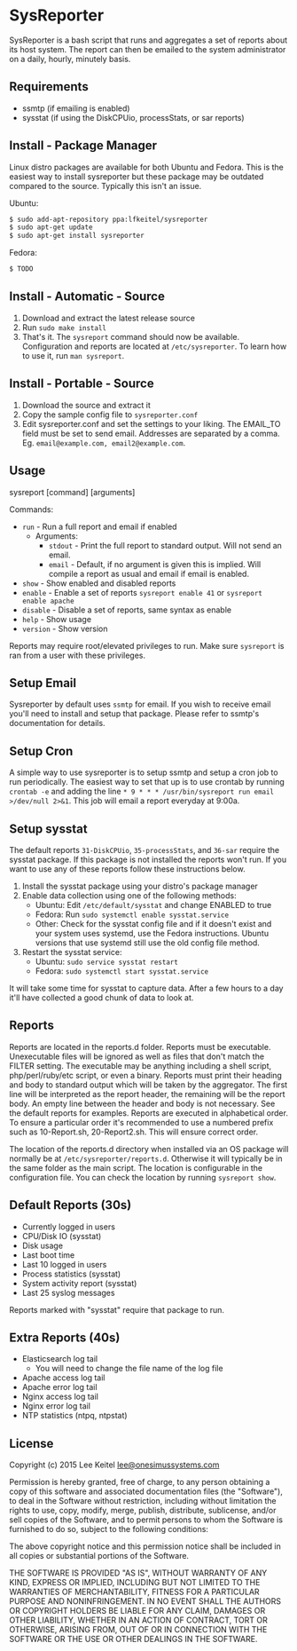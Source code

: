 SysReporter
===========

SysReporter is a bash script that runs and aggregates a set of reports about its host system. The report can then be emailed to the system administrator on a daily, hourly, minutely basis.

Requirements
------------

* ssmtp (if emailing is enabled)
* sysstat (if using the DiskCPUio, processStats, or sar reports)

Install - Package Manager
-------------------------

Linux distro packages are available for both Ubuntu and Fedora. This is the easiest way to install sysreporter but these package may be outdated compared to the source. Typically this isn't an issue.

Ubuntu:

```bash
$ sudo add-apt-repository ppa:lfkeitel/sysreporter
$ sudo apt-get update
$ sudo apt-get install sysreporter
```

Fedora:

```bash
$ TODO
```

Install - Automatic - Source
----------------------------

1. Download and extract the latest release source
2. Run `sudo make install`
3. That's it. The `sysreport` command should now be available. Configuration and reports are located at `/etc/sysreporter`. To learn how to use it, run `man sysreport`.

Install - Portable - Source
---------------------------

1. Download the source and extract it
2. Copy the sample config file to `sysreporter.conf`
3. Edit sysreporter.conf and set the settings to your liking. The EMAIL_TO field must be set to send email. Addresses are separated by a comma. Eg. `email@example.com, email2@example.com`.

Usage
-----

sysreport [command] [arguments]

Commands:

- `run` - Run a full report and email if enabled
	- Arguments:
		- `stdout` - Print the full report to standard output. Will not send an email.
		- `email` - Default, if no argument is given this is implied. Will compile a report as usual and email if email is enabled.
- `show` - Show enabled and disabled reports
- `enable` - Enable a set of reports `sysreport enable 41` or `sysreport enable apache`
- `disable` - Disable a set of reports, same syntax as enable
- `help` - Show usage
- `version` - Show version

Reports may require root/elevated privileges to run. Make sure `sysreport` is ran from a user with these privileges.

Setup Email
-----------

Sysreporter by default uses `ssmtp` for email. If you wish to receive email you'll need to install and setup that package. Please refer to ssmtp's documentation for details.

Setup Cron
----------

A simple way to use sysreporter is to setup ssmtp and setup a cron job to run periodically. The easiest way to set that up is to use crontab by running `crontab -e` and adding the line `* 9 * * * /usr/bin/sysreport run email >/dev/null 2>&1`. This job will email a report everyday at 9:00a.

Setup sysstat
-------------

The default reports `31-DiskCPUio`, `35-processStats`, and `36-sar` require the sysstat package. If this package is not installed the reports won't run. If you want to use any of these reports follow these instructions below.

1. Install the sysstat package using your distro's package manager
2. Enable data collection using one of the following methods:
	- Ubuntu: Edit `/etc/default/sysstat` and change ENABLED to true
	- Fedora: Run `sudo systemctl enable sysstat.service`
	- Other: Check for the sysstat config file and if it doesn't exist and your system uses systemd, use the Fedora instructions. Ubuntu versions that use systemd still use the old config file method.
3. Restart the sysstat service:
	- Ubuntu: `sudo service sysstat restart`
	- Fedora: `sudo systemctl start sysstat.service`

It will take some time for sysstat to capture data. After a few hours to a day it'll have collected a good chunk of data to look at.

Reports
-------

Reports are located in the reports.d folder. Reports must be executable. Unexecutable files will be ignored as well as files that don't match the FILTER setting. The executable may be anything including a shell script, php/perl/ruby/etc script, or even a binary. Reports must print their heading and body to standard output which will be taken by the aggregator. The first line will be interpreted as the report header, the remaining will be the report body. An empty line between the header and body is not necessary. See the default reports for examples. Reports are executed in alphabetical order. To ensure a particular order it's recommended to use a numbered prefix such as 10-Report.sh, 20-Report2.sh. This will ensure correct order.

The location of the reports.d directory when installed via an OS package will normally be at `/etc/sysreporter/reports.d`. Otherwise it will typically be in the same folder as the main script. The location is configurable in the configuration file. You can check the location by running `sysreport show`.

Default Reports (30s)
---------------------

* Currently logged in users
* CPU/Disk IO (sysstat)
* Disk usage
* Last boot time
* Last 10 logged in users
* Process statistics (sysstat)
* System activity report (sysstat)
* Last 25 syslog messages

Reports marked with "sysstat" require that package to run.

Extra Reports (40s)
-------------------

* Elasticsearch log tail
	- You will need to change the file name of the log file
* Apache access log tail
* Apache error log tail
* Nginx access log tail
* Nginx error log tail
* NTP statistics (ntpq, ntpstat)

License
-------

Copyright (c) 2015 Lee Keitel <lee@onesimussystems.com>

Permission is hereby granted, free of charge, to any person obtaining a copy
of this software and associated documentation files (the "Software"), to deal
in the Software without restriction, including without limitation the rights
to use, copy, modify, merge, publish, distribute, sublicense, and/or sell
copies of the Software, and to permit persons to whom the Software is
furnished to do so, subject to the following conditions:

The above copyright notice and this permission notice shall be included in
all copies or substantial portions of the Software.

THE SOFTWARE IS PROVIDED "AS IS", WITHOUT WARRANTY OF ANY KIND, EXPRESS OR
IMPLIED, INCLUDING BUT NOT LIMITED TO THE WARRANTIES OF MERCHANTABILITY,
FITNESS FOR A PARTICULAR PURPOSE AND NONINFRINGEMENT.  IN NO EVENT SHALL THE
AUTHORS OR COPYRIGHT HOLDERS BE LIABLE FOR ANY CLAIM, DAMAGES OR OTHER
LIABILITY, WHETHER IN AN ACTION OF CONTRACT, TORT OR OTHERWISE, ARISING FROM,
OUT OF OR IN CONNECTION WITH THE SOFTWARE OR THE USE OR OTHER DEALINGS IN
THE SOFTWARE.

